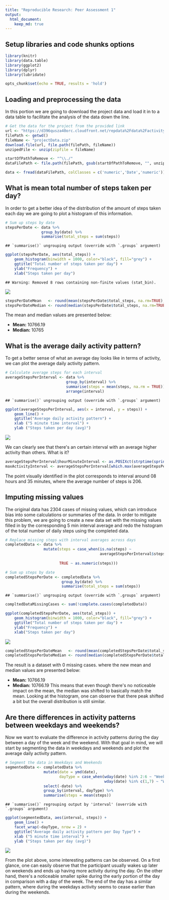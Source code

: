 ```yaml
---
title: "Reproducible Research: Peer Assessment 1"
output: 
  html_document:
    keep_md: true
---
```


## Setup libraries and code shunks options


```r
library(knitr)
library(data.table)
library(ggplot2)
library(dplyr)
library(lubridate)

opts_chunk$set(echo = TRUE, results = 'hold')
```



## Loading and preprocessing the data

In this portion we are going to download the project data and load it in to a data table to facilitate the analysis of the data down the line.


```r
# Get the data for the project from the provided link
url <- "https://d396qusza40orc.cloudfront.net/repdata%2Fdata%2Factivity.zip"
filePath <- getwd()
fileName <- "projectData.zip"
download.file(url, file.path(filePath, fileName))
unzipedFile <- unzip(zipfile = fileName)

startOfPathToRemove <- "^\\./"
dataFilePath <- file.path(filePath, gsub(startOfPathToRemove, "", unzipedFile))

data <- fread(dataFilePath, colClasses = c('numeric','Date','numeric'))
```



## What is mean total number of steps taken per day?

In order to get a better idea of the distribution of the amount of steps taken each day we are going to plot a histogram of this information.


```r
# Sum up steps by date
stepsPerDate <- data %>%
                group_by(date) %>%
                summarise(total_steps = sum(steps))
```

```
## `summarise()` ungrouping output (override with `.groups` argument)
```

```r
ggplot(stepsPerDate, aes(total_steps)) + 
    geom_histogram(binwidth = 1000, color="black", fill="grey") +
    ggtitle("Total number of steps taken per day") +
    ylab("Frequency") +
    xlab("Steps taken per day")
```

```
## Warning: Removed 8 rows containing non-finite values (stat_bin).
```

![](PA1_template_files/figure-html/unnamed-chunk-3-1.png)<!-- -->

```r
stepsPerDateMean   <- round(mean(stepsPerDate$total_steps, na.rm=TRUE), 2)
stepsPerDateMedian <- round(median(stepsPerDate$total_steps, na.rm=TRUE), 2)
```

The mean and median values are presented below:  
- **Mean:** 10766.19  
- **Median:** 10765


## What is the average daily activity pattern?

To get a better sense of what an average day looks like in terms of activity, we can plot the average daily activity pattern.


```r
# Calculate average steps for each interval
averageStepsPerInterval <- data %>%
                           group_by(interval) %>%
                           summarise(steps = mean(steps, na.rm = TRUE)) %>%
                           arrange(interval)
```

```
## `summarise()` ungrouping output (override with `.groups` argument)
```

```r
ggplot(averageStepsPerInterval, aes(x = interval, y = steps)) +
    geom_line() +
    ggtitle("Average daily activity pattern") +
    xlab ("5 minute time interval") +
    ylab ("Steps taken per day (avg)")
```

![](PA1_template_files/figure-html/unnamed-chunk-4-1.png)<!-- -->

We can clearly see that there's an certain interval with an average higher activity than others. What is it?


```r
averageStepsPerInterval$hourMinuteInterval <- as.POSIXct(strptime(sprintf("%04d", averageStepsPerInterval$interval), "%H%M")) 
maxActivityInterval <- averageStepsPerInterval[which.max(averageStepsPerInterval$steps),]
```

The point visually identified in the plot corresponds to interval around 08 hours and 35 minutes, where the average number of steps is 206.


## Imputing missing values

The original data has 2304 cases of missing values, which can introduce bias into some calculations or summaries of the data. In order to mitigate this problem, we are going to create a new data set with the missing values filled in by the corresponding 5 min interval average and redo the histogram of the total number of daily steps using the completed data.


```r
# Replace missing steps with interval averages across days
completedData <- data %>%
                 mutate(steps = case_when(is.na(steps) ~ 
                                          averageStepsPerInterval$steps[match(data$interval,
                                                                              averageStepsPerInterval$interval)],
                        TRUE ~ as.numeric(steps)))

# Sum up steps by date
completedStepsPerDate <- completedData %>%
                         group_by(date) %>%
                         summarise(total_steps = sum(steps))
```

```
## `summarise()` ungrouping output (override with `.groups` argument)
```

```r
compltedDataMissingCases <- sum(!complete.cases(completedData))

ggplot(completedStepsPerDate, aes(total_steps)) + 
    geom_histogram(binwidth = 1000, color="black", fill="grey") +
    ggtitle("Total number of steps taken per day") +
    ylab("Frequency") +
    xlab("Steps taken per day")
```

![](PA1_template_files/figure-html/unnamed-chunk-6-1.png)<!-- -->

```r
completedStepsPerDateMean   <- round(mean(completedStepsPerDate$total_steps), 2)
completedStepsPerDateMedian <- round(median(completedStepsPerDate$total_steps), 2)
```

The result is a dataset with 0 missing cases. where the new mean and median values are presented below:  
- **Mean:** 10766.19  
- **Median:** 10766.19
This means that even though there's no noticeable impact on the mean, the median was shifted to basically match the mean. Looking at the histogram, one can observe that there peak shifted a bit but the overall distribution is still similar.

## Are there differences in activity patterns between weekdays and weekends?

Now we want to evaluate the difference in activity patterns during the day between a day of the week and the weekend. With that goal in mind, we will start by segmenting the data in weekdays and weekends and plot the average daily activity pattern.


```r
# Segment the data in Weekdays and Weekends
segmentedData <- completedData %>%
                 mutate(date = ymd(date),
                        dayType = case_when(wday(date) %in% 2:6 ~ "Weekday",
                                            wday(date) %in% c(1,7) ~ "Weekend")) %>%
                 select(-date) %>%
                 group_by(interval, dayType) %>%
                 summarise(steps = mean(steps))
```

```
## `summarise()` regrouping output by 'interval' (override with `.groups` argument)
```

```r
ggplot(segmentedData, aes(interval, steps)) + 
    geom_line() +
    facet_wrap(~dayType, nrow = 2) +
    ggtitle("Average daily activity pattern per Day Type") +
    xlab ("5 minute time interval") +
    ylab ("Steps taken per day (avg)")
```

![](PA1_template_files/figure-html/unnamed-chunk-7-1.png)<!-- -->

From the plot above, some interesting patterns can be observed. On a first glance, one can easily observe that the participant usually wakes up later on weekends and ends up having more activity during the day. On the other hand, there's a noticeable smaller spike during the early portion of the day in comparison with a day of the week.
The end of the day has a similar pattern, where during the weekdays activity seems to cease earlier than during the weekends.
